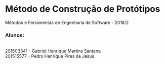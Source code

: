 # Método de Construção de Protótipos

Métodos e Ferramentas de Engenharia de Software - 2018/2

<h3>Alunos:</h3> 
<br />
201503341 - Gabriel Henrique Martins Santana <br />
201515577 - Pedro Henrique Pires de Jesus